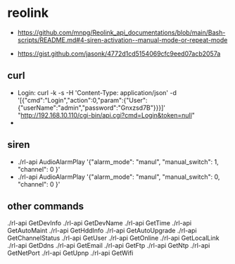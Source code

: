 # reolink
* https://github.com/mnpg/Reolink_api_documentations/blob/main/Bash-scripts/README.md#4-siren-activation--manual-mode-or-repeat-mode

* https://gist.github.com/jasonk/4772d1cd5154069cfc9eed07acb2057a

## curl
* Login:
  curl -k -s -H 'Content-Type: application/json'   -d '[{"cmd":"Login","action":0,"param":{"User":{"userName":"admin","password":"Gnxzsd7B"}}}]'   "http://192.168.10.110/cgi-bin/api.cgi?cmd=Login&token=null"
* 

## siren

* ./rl-api AudioAlarmPlay '{"alarm_mode": "manul", "manual_switch": 1, "channel": 0 }'
* ./rl-api AudioAlarmPlay '{"alarm_mode": "manul", "manual_switch": 0, "channel": 0 }'

## other commands
./rl-api GetDevInfo
./rl-api GetDevName
./rl-api GetTime
./rl-api GetAutoMaint
./rl-api GetHddInfo
./rl-api GetAutoUpgrade
./rl-api GetChannelStatus
./rl-api GetUser
./rl-api GetOnline
./rl-api GetLocalLink
./rl-api GetDdns
./rl-api GetEmail
./rl-api GetFtp
./rl-api GetNtp
./rl-api GetNetPort
./rl-api GetUpnp
./rl-api GetWifi